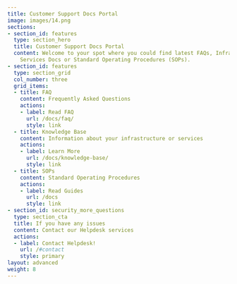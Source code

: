 ```yaml
---
title: Customer Support Docs Portal
image: images/14.png
sections:
- section_id: features
  type: section_hero
  title: Customer Support Docs Portal
  content: Welcome to your spot where you could find latest FAQs, Infrastructure &
    Services Docs or Standard Operating Procedures (SOPs).
- section_id: features
  type: section_grid
  col_number: three
  grid_items:
  - title: FAQ
    content: Frequently Asked Questions
    actions:
    - label: Read FAQ
      url: /docs/faq/
      style: link
  - title: Knowledge Base
    content: Information about your infrastructure or services
    actions:
    - label: Learn More
      url: /docs/knowledge-base/
      style: link
  - title: SOPs
    content: Standard Operating Procedures
    actions:
    - label: Read Guides
      url: /docs
      style: link
- section_id: security_more_questions
  type: section_cta
  title: If you have any issues
  content: Contact our Helpdesk services
  actions:
  - label: Contact Helpdesk!
    url: /#contact
    style: primary
layout: advanced
weight: 8
---
```

